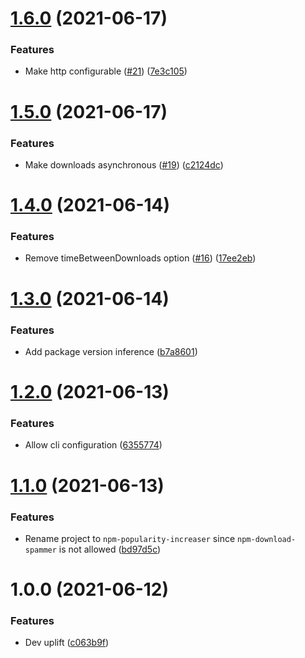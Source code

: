 # [1.6.0](https://github.com/lachiejames/npm-popularity-increaser/compare/v1.5.0...v1.6.0) (2021-06-17)


### Features

* Make http configurable ([#21](https://github.com/lachiejames/npm-popularity-increaser/issues/21)) ([7e3c105](https://github.com/lachiejames/npm-popularity-increaser/commit/7e3c1052180c16b744ca97a9d65582479fa896b5))

# [1.5.0](https://github.com/lachiejames/npm-popularity-increaser/compare/v1.4.0...v1.5.0) (2021-06-17)


### Features

* Make downloads asynchronous ([#19](https://github.com/lachiejames/npm-popularity-increaser/issues/19)) ([c2124dc](https://github.com/lachiejames/npm-popularity-increaser/commit/c2124dcd29da39ff229b7759ae47a5b64b6939a1))

# [1.4.0](https://github.com/lachiejames/npm-popularity-increaser/compare/v1.3.0...v1.4.0) (2021-06-14)


### Features

* Remove timeBetweenDownloads option ([#16](https://github.com/lachiejames/npm-popularity-increaser/issues/16)) ([17ee2eb](https://github.com/lachiejames/npm-popularity-increaser/commit/17ee2eb3b26b8f43dce1461100665f0711c3fd68))

# [1.3.0](https://github.com/lachiejames/npm-popularity-increaser/compare/v1.2.0...v1.3.0) (2021-06-14)


### Features

* Add package version inference ([b7a8601](https://github.com/lachiejames/npm-popularity-increaser/commit/b7a860101301d48c89b8384596376202a46893af))

# [1.2.0](https://github.com/lachiejames/npm-popularity-increaser/compare/v1.1.0...v1.2.0) (2021-06-13)


### Features

* Allow cli configuration ([6355774](https://github.com/lachiejames/npm-popularity-increaser/commit/6355774e44cb2957e489670e6f4df9c355fd0c61))

# [1.1.0](https://github.com/lachiejames/npm-popularity-increaser/compare/v1.0.0...v1.1.0) (2021-06-13)


### Features

* Rename project to `npm-popularity-increaser` since `npm-download-spammer` is not allowed ([bd97d5c](https://github.com/lachiejames/npm-popularity-increaser/commit/bd97d5c6c9d35ea4515effa52a078e5ded87d708))

# 1.0.0 (2021-06-12)


### Features

* Dev uplift ([c063b9f](https://github.com/lachiejames/npm-popularity-increaser/commit/c063b9f7e915342b8586ee28b3bf647375af7bf2))
